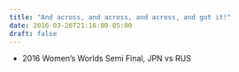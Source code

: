 ```yaml
---
title: "And across, and across, and across, and got it!"
date: 2016-03-26T21:16:00-05:00
draft: false
---
```

- 2016 Women’s Worlds Semi Final, JPN vs RUS